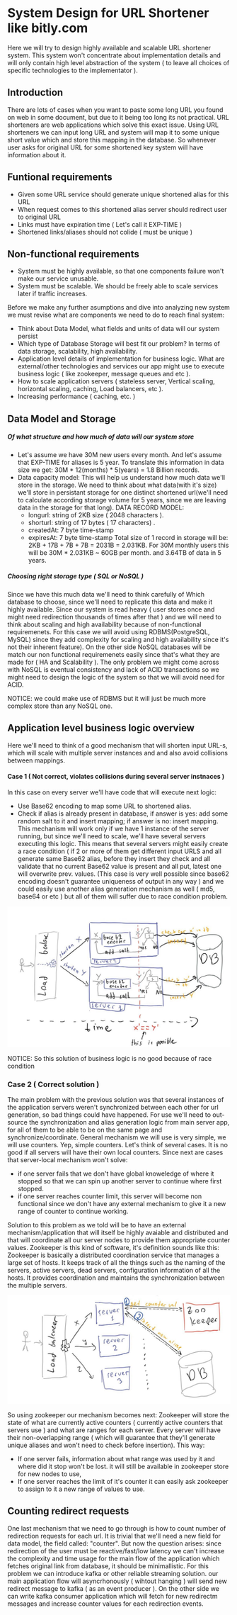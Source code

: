 # System Design for URL Shortener like bitly.com
Here we will try to design highly available and scalable URL shortener system. This system won't concentrate about
implementation details and will only contain high level abstraction of the system ( to leave all choices of specific technologies to the implementator ).

## Introduction
There are lots of cases when you want to paste some long URL you found on web in some document, but due to it being too long its not practical.
URL shorteners are web applications which solve this exact issue. Using URL shorteners we can input long URL and system will map it to some unique short value which and store this mapping in the database.
So whenever user asks for original URL for some shortened key system will have information about it. 

## Funtional requirements
- Given some URL service should generate unique shortened alias for this URL
- When request comes to this shortened alias server should redirect user to original URL
- Links must have expiration time ( Let's call it EXP-TIME )
- Shortened links/aliases should not colide ( must be unique )  

## Non-functional requirements
- System must be highly available, so that one components failure won't make our service unusable.
- System must be scalable. We should be freely able to scale services later if traffic increases.


Before we make any further asumptions and dive into analyzing new system we must revise what are components we need to do to reach final system:
- Think about Data Model, what fields and units of data will our system persist
- Which type of Database Storage will best fit our problem? In terms of data storage, scalability, high availability. 
- Application level details of implementation for business logic. What are external/other technologies and services our app might use to execute business logic ( like zookeeper, message queues and etc ). 
- How to scale application servers ( stateless server, Vertical scaling, horizontal scaling, caching, Load balancers, etc ). 
- Increasing performance ( caching, etc. ) 

## Data Model and Storage
##### Of what structure and how much of data will our system store
- Let's assume we have 30M new users every month. And let's assume that EXP-TIME for aliases is 5 year.
To translate this information in data size we get: 30M * 12(months) * 5(years) = 1.8 Billion records.
- Data capacity model: This will help us understand how much data we'll store in the storage. 
We need to think about what data(with it's size) we'll store in persistant storage for one distinct shortened url(we'll need to calculate according storage volume for 5 years, since we are leaving data in the storage for that long).
	DATA RECORD MODEL:
	- longurl: string of 2KB size ( 2048 characters ).
	- shorturl: string of 17 bytes ( 17 characters) .
	- createdAt: 7 byte time-stamp
	- expiresAt: 7 byte time-stamp
Total size of 1 record in storage will be: 2KB + 17B + 7B + 7B = 2031B = 2.031KB.
For 30M monthly users this will be 30M * 2.031KB ~ 60GB per month. and 3.64TB of data in 5 years.

##### Choosing right storage type ( SQL or NoSQL )
Since we have this much data we'll need to think carefully of Which database to choose, since we'll need to replicate this data and make it highly available.
Since our system is read heavy ( user stores once and might need redirection thousands of times after that ) and we will need to think about scaling and high
availability because of non-functional requiremenets. For this case we will avoid using RDBMS(PostgreSQL, MySQL) since they add complexity for scaling and
high availability since it's not their inherent feature). On the other side NoSQL databases will be match our non functional requiremenets easily since that's
what they are made for ( HA and Scalability ). The only problem we might come across with NoSQL is eventual consistency and lack of ACID transactions so we might
need to design the logic of the system so that we will avoid need for ACID.

NOTICE: we could make use of RDBMS but it will just be much more complex store than any NoSQL one.


## Application level business logic overview
Here we'll need to think of a good mechanism that will shorten input URL-s, which will scale with multiple server instances and and also avoid collisions between mappings.
#### Case 1 ( Not correct, violates collisions during several server instnaces )
In this case on every server we'll have code that will execute next logic:
- Use Base62 encoding to map some URL to shortened alias.
- Check if alias is already present in database, if answer is yes: add some random salt to it and insert mapping; if answer is no: insert mapping.
This mechanism will work only if we have 1 instance of the server running, but since we'll need to scale, we'll have several servers executing this logic.
This means that several servers might easily create a race condition ( if 2 or more of them get different input URLS and all generate same Base62 alias,
before they insert they check and all validate that no current Base62 value is present and all put, latest one will overwrite prev. values.
(This case is very well possible since base62 encoding doesn't guarantee uniqueness of output in any way ) and we could easily use another alias generation
mechanism as well ( md5, base64 or etc ) but all of them will suffer due to race condition problem.

![Diagaram for bse62](./base62-diagram.jpeg)


NOTICE: So this solution of business logic is no good because of race condition

### Case 2 ( Correct solution )
The main problem with the previous solution was that several instances of the application servers weren't synchronized between each other for url generation,
so bad things could have happened. For use we'll need to out-source the synchronization and alias generation logic from main server app, for all of them
to be able to be on the same page and synchronize/coordinate. 
General mechanism we will use is very simple, we will use counters. Yep, simple counters. Let's think of several cases.
It is no good if all servers will have their own local counters. Since next are cases that server-local mechanism won't solve:
- if one server fails that we don't have global knoweledge of where it stopped so that we can spin up another server to continue where first stopped.
- if one server reaches counter limit, this server will become non functional since we don't have any external mechanism to give it a new range of counter to continue working.

Solution to this problem as we told will be to have an external mechanism/application that will itself be highly avaiable and distributed and that will coordinate
all our server nodes to provide them appropriate counter values.
Zookeeper is this kind of software, it's definition sounds like this: Zookeeper is basically a distributed coordination service that manages a large set of hosts.
It keeps track of all the things such as the naming of the servers, active servers, dead servers, configuration information of all the hosts.
It provides coordination and maintains the synchronization between the multiple servers. 

![Diagram for zookeeper solution](./zookeeper-diagram.jpeg)

So using zookeeper our mechanism becomes next:
Zookeeper will store the state of what are currently active counters ( currently active counters that servers use ) and what are ranges for each server. 
Every server will have their non-overlapping range ( which will guarantee that they'll generate unique aliases and won't need to check before insertion).
This way:
- If one server fails, information about what range was used by it and where did it stop won't be lost. it will still be available in zookeeper store for new nodes to use,  
- If one server reaches the limit of it's counter it can easily ask zookeeper to assign to it a new range of values to use.

## Counting redirect requests
One last mechanism that we need to go through is how to count number of redirection requests for each url.
It is trivial that we'll need a new field for data model, the field called: "counter". But now the question arises: since redirection of the user must be
reactive/fast/low latency we can't increase the complexity and time usage for the main flow of the application which fetches original link from database, it should be minimallistic.
For this problem we can introduce kafka or other reliable streaming solution. our main application flow will asyncrhonously ( wihtout hanging ) will send new redirect message to kafka ( as an event producer ).
On the other side we can write kafka consumer application which will fetch for new redirectm messages and increase counter values for each redirection events.

